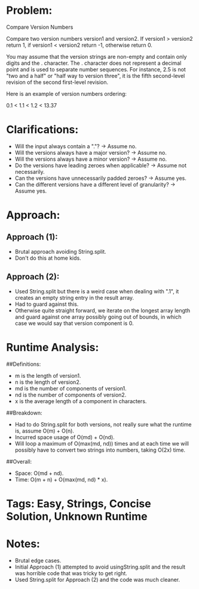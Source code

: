 # Problem:
  Compare Version Numbers
  
  Compare two version numbers version1 and version2.
  If version1 > version2 return 1, if version1 < version2 return -1, otherwise return 0.
  
  You may assume that the version strings are non-empty and contain only digits and the . character.
  The . character does not represent a decimal point and is used to separate number sequences.
  For instance, 2.5 is not "two and a half" or "half way to version three", it is the fifth second-level revision of the second   first-level revision.
  
  Here is an example of version numbers ordering:
  
  0.1 < 1.1 < 1.2 < 13.37
  
# Clarifications:
  - Will the input always contain a "."? -> Assume no.
  - Will the versions always have a major version? -> Assume no.
  - Will the versions always have a minor version? -> Assume no.
  - Do the versions have leading zeroes when applicable? -> Assume not necessarily.
  - Can the versions have unnecessarily padded zeroes? -> Assume yes.
  - Can the different versions have a different level of granularity? -> Assume yes.

# Approach:
## Approach (1):
  - Brutal approach avoiding String.split.
  - Don't do this at home kids.
  
## Approach (2):
  - Used String.split but there is a weird case when dealing with ".1", it creates an empty string entry in the result array.
  - Had to guard against this.
  - Otherwise quite straight forward, we iterate on the longest array length and guard against one array possibly going out of bounds, in which case we would say that version component is 0.

# Runtime Analysis:
##Definitions:
  - m is the length of version1.
  - n is the length of version2.
  - md is the number of components of version1.
  - nd is the number of components of version2.
  - x is the average length of a component in characters.

##Breakdown:
  - Had to do String.split for both versions, not really sure what the runtime is, assume O(m) + O(n).
  - Incurred space usage of O(md) + O(nd).
  - Will loop a maximum of O(max(md, nd)) times and at each time we will possibly have to convert two strings into numbers, taking O(2x) time.

##Overall:
  - Space: O(md + nd).
  - Time: O(m + n) + O(max(md, nd) * x).

# Tags: Easy, Strings, Concise Solution, Unknown Runtime

# Notes:
  - Brutal edge cases.
  - Initial Approach (1) attempted to avoid usingString.split and the result was horrible code that was tricky to get right.
  - Used String.split for Approach (2) and the code was much cleaner.